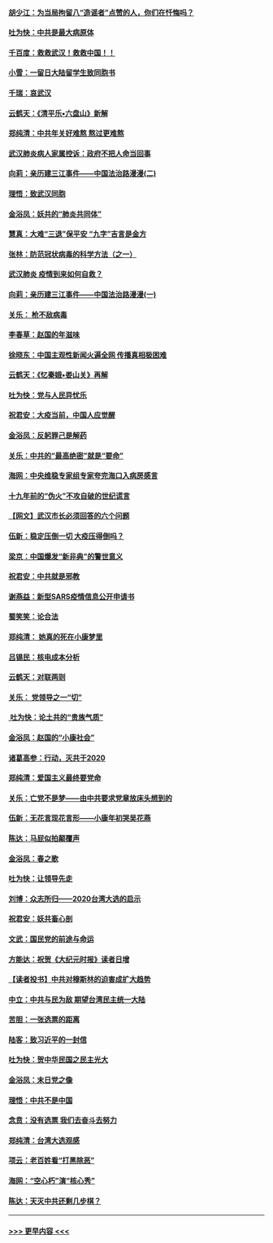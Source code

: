 #### [胡少江：为当局拘留八“造谣者”点赞的人，你们在忏悔吗？](../pages/nsc993/n11836801.md?t=02020822) 
#### [吐为快：中共是最大病原体](../pages/nsc993/n11836748.md?t=02020822) 
#### [千百度：救救武汉！救救中国！！](../pages/nsc993/n11836145.md?t=02020822) 
#### [小雪：一留日大陆留学生致同胞书](../pages/nsc993/n11834624.md?t=02020822) 
#### [千瑞：哀武汉](../pages/nsc993/n11833647.md?t=02020822) 
#### [云鹤天：《清平乐▪六盘山》新解](../pages/nsc993/n11833611.md?t=02020822) 
#### [郑纯清：中共年关好难熬 熬过更难熬](../pages/nsc993/n11833489.md?t=02020822) 
#### [武汉肺炎病人家属控诉：政府不把人命当回事](../pages/nsc993/n11833205.md?t=02020822) 
#### [向莉：亲历建三江事件——中国法治路漫漫(二)](../pages/nsc993/n11829102.md?t=02020822) 
#### [理悟：致武汉同胞](../pages/nsc993/n11831522.md?t=02020822) 
#### [金浴凤：妖共的“肺炎共同体”](../pages/nsc993/n11829448.md?t=02020822) 
#### [慧真：大难“三退”保平安 “九字”吉言是金方](../pages/nsc993/n11829501.md?t=02020822) 
#### [张林：防范冠状病毒的科学方法（之一）](../pages/nsc993/n11828618.md?t=02020822) 
#### [武汉肺炎 疫情到来如何自救？](../pages/nsc993/n11827632.md?t=02020822) 
#### [向莉：亲历建三江事件——中国法治路漫漫(一)](../pages/nsc993/n11827190.md?t=02020822) 
#### [关乐： 枪不敌病毒](../pages/nsc993/n11826746.md?t=02020822) 
#### [李春草：赵国的年滋味](../pages/nsc993/n11826321.md?t=02020822) 
#### [徐晓东：中国主观性新闻火遍全网 传播真相极困难](../pages/nsc993/n11826508.md?t=02020822) 
#### [云鹤天：《忆秦娥▪娄山关》再解](../pages/nsc993/n11824682.md?t=02020822) 
#### [吐为快：党与人民异忧乐](../pages/nsc993/n11824660.md?t=02020822) 
#### [祝君安：大疫当前，中国人应觉醒](../pages/nsc993/n11821946.md?t=02020822) 
#### [金浴凤：反躬罪己是解药](../pages/nsc993/n11820280.md?t=02020822) 
#### [关乐：中共的“最高绝密”就是“要命”](../pages/nsc993/n11816946.md?t=02020822) 
#### [海网：中央维稳专家组专家夸完海口入病房感言](../pages/nsc993/n11815138.md?t=02020822) 
#### [十九年前的“伪火”不攻自破的世纪谎言](../pages/nsc993/n11813238.md?t=02020822) 
#### [【网文】武汉市长必须回答的六个问题](../pages/nsc993/n11813848.md?t=02020822) 
#### [伍新：稳定压倒一切 大疫压得倒吗？](../pages/nsc993/n11812634.md?t=02020822) 
#### [梁京：中国爆发“新非典”的警世意义](../pages/nsc993/n11812554.md?t=02020822) 
#### [祝君安：中共就是邪教](../pages/nsc993/n11812431.md?t=02020822) 
#### [谢燕益：新型SARS疫情信息公开申请书](../pages/nsc993/n11808840.md?t=02020822) 
#### [蜀笑笑：论合法](../pages/nsc993/n11808064.md?t=02020822) 
#### [郑纯清： 她真的死在小康梦里](../pages/nsc993/n11806623.md?t=02020822) 
#### [吕锡民：核电成本分析](../pages/nsc993/n11806284.md?t=02020822) 
#### [云鹤天：对联两则](../pages/nsc993/n11805957.md?t=02020822) 
#### [关乐： 党领导之一“切”](../pages/nsc993/n11804505.md?t=02020822) 
#### [ 吐为快：论土共的“贵族气质”](../pages/nsc993/n11804490.md?t=02020822) 
#### [金浴凤：赵国的“小康社会”](../pages/nsc993/n11804452.md?t=02020822) 
#### [诸葛高参：行动，灭共于2020](../pages/nsc993/n11804120.md?t=02020822) 
#### [郑纯清：爱国主义最终要党命](../pages/nsc993/n11802197.md?t=02020822) 
#### [关乐：亡党不是梦——由中共要求党章放床头想到的](../pages/nsc993/n11802156.md?t=02020822) 
#### [伍新：无花言现花言形——小康年初哭吴花燕](../pages/nsc993/n11800044.md?t=02020822) 
#### [陈达：马屁似拍颠覆声](../pages/nsc993/n11800010.md?t=02020822) 
#### [金浴凤：春之歌](../pages/nsc993/n11797687.md?t=02020822) 
#### [吐为快：让领导先走](../pages/nsc993/n11797512.md?t=02020822) 
#### [刘博：众志所归——2020台湾大选的启示](../pages/nsc993/n11796878.md?t=02020822) 
#### [祝君安：妖共畜心剖](../pages/nsc993/n11794273.md?t=02020822) 
#### [文武：国民党的前途与命运](../pages/nsc993/n11794198.md?t=02020822) 
#### [方能达：祝贺《大纪元时报》读者日增](../pages/nsc993/n11793807.md?t=02020822) 
#### [【读者投书】中共对穆斯林的迫害成扩大趋势](../pages/nsc993/n11791371.md?t=02020822) 
#### [中立：中共与民为敌 期望台湾民主统一大陆](../pages/nsc993/n11790392.md?t=02020822) 
#### [苦胆：一张选票的距离](../pages/nsc993/n11788914.md?t=02020822) 
#### [陆客：致习近平的一封信](../pages/nsc993/n11788867.md?t=02020822) 
#### [吐为快：贺中华民国之民主光大](../pages/nsc993/n11788618.md?t=02020822) 
#### [金浴凤：末日党之像](../pages/nsc993/n11787475.md?t=02020822) 
#### [理悟：中共不是中国](../pages/nsc993/n11787463.md?t=02020822) 
#### [念贲：没有选票  我们去奋斗去努力](../pages/nsc993/n11787398.md?t=02020822) 
#### [郑纯清：台湾大选观感](../pages/nsc993/n11786210.md?t=02020822) 
#### [项云：老百姓看“打黑除恶”](../pages/nsc993/n11785398.md?t=02020822) 
#### [海网：“空心朽”演“核心秀”](../pages/nsc993/n11783874.md?t=02020822) 
#### [陈达：天灭中共还剩几步棋？](../pages/nsc993/n11783719.md?t=02020822) 

----
#### [ >>> 更早内容 <<< ](../indexes/nsc993-earlier.md)
